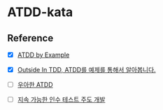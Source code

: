 # ATDD-kata

## Reference

- [x] [ATDD by Example](https://youtu.be/APC-G8EfqLM?si=6X7YuJq2f_AckNDv)
- [x] [Outside In TDD, ATDD를 예제를 통해서 알아봅니다.](https://youtu.be/EFB-h5jMFDk?si=2L_Ph5DbdXB9Hcug)
- [ ] [우아한 ATDD](https://youtu.be/ITVpmjM4mUE?si=eJGOKD2bgf3z5ADU)
- [ ] [지속 가능한 인수 테스트 주도 개발](https://youtu.be/birVFRb2d-E?si=HSUXDN2KRLK_Bi23)


